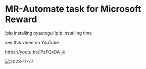 # MR-Automate task for Microsoft Reward
!pip installing pyautogui
!pip installing time 

see this video on YouTube 

https://youtu.be/lPaFQxDA-jk


![2023-11-27](https://github.com/Saibhagavan23/MR-Automate-task-for-Microsoft-Reward/assets/107597193/1f3abebd-50b6-4ca6-b52e-3feaf33a8ea2)
